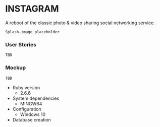 # INSTAGRAM
A reboot of the classic photo & video sharing social networking service.  

`Splash-image placeholder`

### User Stories
`TBD`

### Mockup
`TBD`

* Ruby version
    - 2.6.6
* System dependencies
    - MINGW64
* Configuration
    - Windows 10
* Database creation
